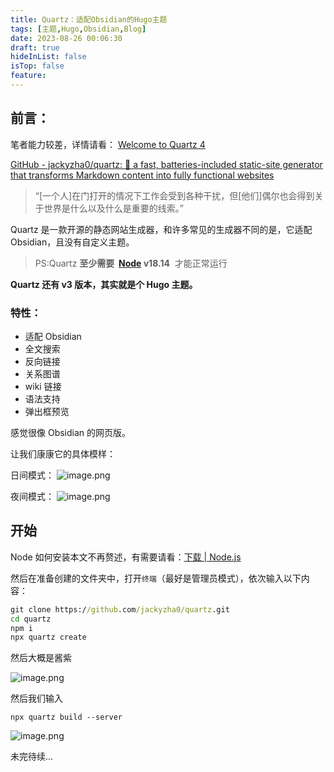 ```yaml
---
title: Quartz：适配Obsidian的Hugo主题
tags: [主题,Hugo,Obsidian,Blog]
date: 2023-08-26 00:06:30
draft: true
hideInList: false
isTop: false
feature: 
---
```


## 前言：

笔者能力较差，详情请看：
[Welcome to Quartz 4](https://quartz.jzhao.xyz/#-get-started)

[GitHub - jackyzha0/quartz: 🌱 a fast, batteries-included static-site generator that transforms Markdown content into fully functional websites](https://github.com/jackyzha0/quartz)

> “[一个人]在门打开的情况下工作会受到各种干扰，但[他们]偶尔也会得到关于世界是什么以及什么是重要的线索。”

Quartz 是一款开源的静态网站生成器，和许多常见的生成器不同的是，它适配 Obsidian，且没有自定义主题。

> PS:Quartz **至少需要  [Node](https://nodejs.org/) v18.14**  才能正常运行

**Quartz 还有 v3 版本，其实就是个 Hugo 主题。**

### 特性：

- 适配 Obsidian
- 全文搜索
- 反向链接
- 关系图谱
- wiki 链接
- 语法支持
- 弹出框预览

感觉很像 Obsidian 的网页版。

让我们康康它的具体模样：

日间模式：
![image.png](https://s2.loli.net/2023/08/26/D3pLim8tcS1rMkU.png)


夜间模式：
![image.png](https://s2.loli.net/2023/08/26/AKfaE1dHs4uS92c.png)

## 开始

Node 如何安装本文不再赘述，有需要请看：[下载 | Node.js](https://nodejs.org/zh-cn/download)

然后在准备创建的文件夹中，打开`终端`（最好是管理员模式），依次输入以下内容：

```cmd
git clone https://github.com/jackyzha0/quartz.git
cd quartz
npm i
npx quartz create
```

然后大概是酱紫

![image.png](https://s2.loli.net/2023/08/26/oQte5gHbUDKXZ49.png)

然后我们输入

```
npx quartz build --server
```

![image.png](https://s2.loli.net/2023/08/26/ZJ7fYG4tBACUucr.png)

未完待续...
